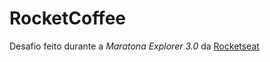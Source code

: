 # RocketCoffee

Desafio feito durante a _Maratona Explorer 3.0_ da [Rocketseat](https://www.rocketseat.com.br)
 

